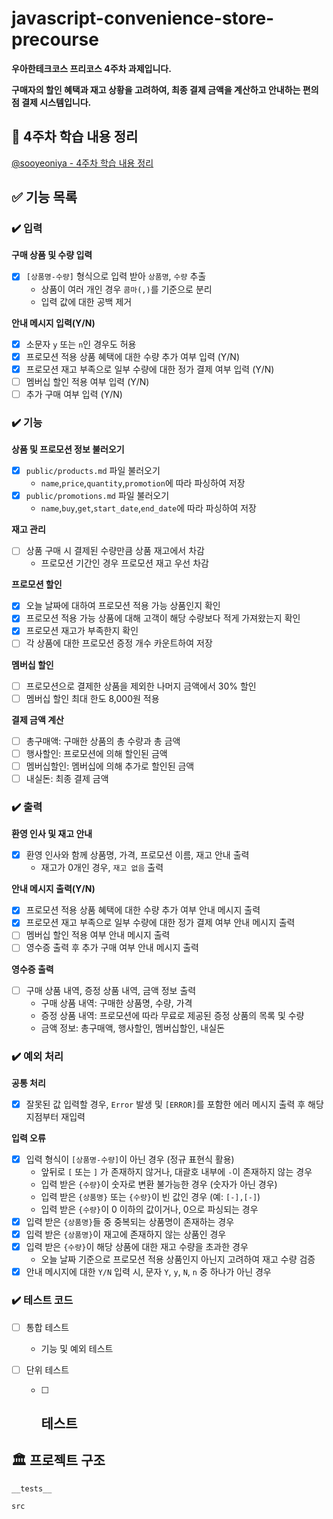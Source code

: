 # javascript-convenience-store-precourse

**우아한테크코스 프리코스 4주차 과제입니다.**

**구매자의 할인 혜택과 재고 상황을 고려하여, 최종 결제 금액을 계산하고 안내하는 편의점 결제 시스템입니다.**

## 📖 4주차 학습 내용 정리

[@sooyeoniya - 4주차 학습 내용 정리](about:blank)

## ✅ 기능 목록

### ✔️ 입력

  **구매 상품 및 수량 입력**
  - [x] `[상품명-수량]` 형식으로 입력 받아 `상품명`, `수량` 추출
    - 상품이 여러 개인 경우 `콤마(,)`를 기준으로 분리
    - 입력 값에 대한 공백 제거

  **안내 메시지 입력(Y/N)**
  - [x] 소문자 `y` 또는 `n`인 경우도 허용
  - [x] 프로모션 적용 상품 혜택에 대한 수량 추가 여부 입력 (Y/N)
  - [x] 프로모션 재고 부족으로 일부 수량에 대한 정가 결제 여부 입력 (Y/N)
  - [ ] 멤버십 할인 적용 여부 입력 (Y/N)
  - [ ] 추가 구매 여부 입력 (Y/N)

### ✔️ 기능

  **상품 및 프로모션 정보 불러오기**
  - [x] `public/products.md` 파일 불러오기
    - `name`,`price`,`quantity`,`promotion`에 따라 파싱하여 저장
  - [x] `public/promotions.md` 파일 불러오기
    - `name`,`buy`,`get`,`start_date`,`end_date`에 따라 파싱하여 저장

  **재고 관리**
  - [ ] 상품 구매 시 결제된 수량만큼 상품 재고에서 차감
    - 프로모션 기간인 경우 프로모션 재고 우선 차감

  **프로모션 할인**
  - [x] 오늘 날짜에 대하여 프로모션 적용 가능 상품인지 확인
  - [x] 프로모션 적용 가능 상품에 대해 고객이 해당 수량보다 적게 가져왔는지 확인
  - [x] 프로모션 재고가 부족한지 확인
  - [ ] 각 상품에 대한 프로모션 증정 개수 카운트하여 저장

  **멤버십 할인**
  - [ ] 프로모션으로 결제한 상품을 제외한 나머지 금액에서 30% 할인
  - [ ] 멤버십 할인 최대 한도 8,000원 적용

  **결제 금액 계산**
  - [ ] 총구매액: 구매한 상품의 총 수량과 총 금액
  - [ ] 행사할인: 프로모션에 의해 할인된 금액
  - [ ] 멤버십할인: 멤버십에 의해 추가로 할인된 금액
  - [ ] 내실돈: 최종 결제 금액

### ✔️ 출력

  **환영 인사 및 재고 안내**
  - [x] 환영 인사와 함께 상품명, 가격, 프로모션 이름, 재고 안내 출력
    - 재고가 0개인 경우, `재고 없음` 출력

  **안내 메시지 출력(Y/N)**
  - [x] 프로모션 적용 상품 혜택에 대한 수량 추가 여부 안내 메시지 출력
  - [x] 프로모션 재고 부족으로 일부 수량에 대한 정가 결제 여부 안내 메시지 출력
  - [ ] 멤버십 할인 적용 여부 안내 메시지 출력
  - [ ] 영수증 출력 후 추가 구매 여부 안내 메시지 출력

  **영수증 출력**
  - [ ] 구매 상품 내역, 증정 상품 내역, 금액 정보 출력
    - 구매 상품 내역: 구매한 상품명, 수량, 가격
    - 증정 상품 내역: 프로모션에 따라 무료로 제공된 증정 상품의 목록 및 수량
    - 금액 정보: 총구매액, 행사할인, 멤버십할인, 내실돈

### ✔️ 예외 처리

  **공통 처리**
  - [x] 잘못된 값 입력할 경우, `Error` 발생 및 `[ERROR]`를 포함한 에러 메시지 출력 후 해당 지점부터 재입력

  **입력 오류**
  - [x] 입력 형식이 `[상품명-수량]`이 아닌 경우 (정규 표현식 활용)
    - 앞뒤로 `[` 또는 `]` 가 존재하지 않거나, 대괄호 내부에 `-`이 존재하지 않는 경우
    - 입력 받은 `{수량}`이 숫자로 변환 불가능한 경우 (숫자가 아닌 경우)
    - 입력 받은 `{상품명}` 또는 `{수량}`이 빈 값인 경우 (예: `[-],[-]`)
    - 입력 받은 `{수량}`이 0 이하의 값이거나, 0으로 파싱되는 경우
  - [x] 입력 받은 `{상품명}`들 중 중복되는 상품명이 존재하는 경우
  - [x] 입력 받은 `{상품명}`이 재고에 존재하지 않는 상품인 경우
  - [x] 입력 받은 `{수량}`이 해당 상품에 대한 재고 수량을 초과한 경우
    - 오늘 날짜 기준으로 프로모션 적용 상품인지 아닌지 고려하여 재고 수량 검증
  - [x] 안내 메시지에 대한 `Y/N` 입력 시, 문자 `Y`, `y`, `N`, `n` 중 하나가 아닌 경우

### ✔️ 테스트 코드

  - [ ] 통합 테스트
      - 기능 및 예외 테스트

  - [ ] 단위 테스트

      - [ ] **테스트**
          - 

## 🏛️ 프로젝트 구조
```
__tests__

src

```
